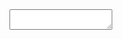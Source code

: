 <textarea id="list2"></textarea>
<script>
Jodit.defaultOptions.controls.myBtn1 = {
	icon: 'source',
	exec: editor => {
		editor.toggleMode();
	}
};

Jodit.defaultOptions.controls.myBtn2 = {
	icon: 'brush',
	popup: editor => {
		const div = editor.create.element('div');
		const input = editor.create.element('input');
		input.type = 'color';
		input.value = '#ff0000';
		input.onblur = () => {
			editor.selection.applyStyle({ color: input.value });
		};
		div.appendChild(input);
		return div;
	}
};

Jodit.make('#list2', {
	buttons: [
		{
			name: 'list',
			list: ['myBtn1', 'myBtn2']
		}
	]
});
</script>
<br/>
